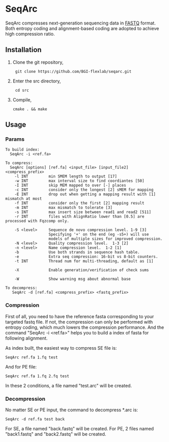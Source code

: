 # SeqArc
SeqArc compresses next-generation sequencing data in [FASTQ](http://en.wikipedia.org/wiki/Fastq) format. Both entropy coding and alignment-based coding are adopted to achieve high compression ratio.

## Installation

1. Clone the git repository,

		git clone https://github.com/BGI-flexlab/seqarc.git

2. Enter the src directory,
		
		cd src
			
3.	Compile,

		cmake . && make	
				
## Usage

### Params


	To build index:
	  SeqArc -i <ref.fa>
	
	To compress:
	  SeqArc [options] [ref.fa] <input_file> [input_file2] <compress_prefix>
	    -l INT         min SMEM length to output [17]
	    -w INT         max interval size to find coordiantes [50]
	    -I INT         skip MEM mapped to over [-] places
	    -c INT         consider only the longest [2] sMEM for mapping
	    -E INT         drop out when getting a mapping result with [1] mismatch at most
	    -f INT         consider only the first [2] mapping result
	    -m INT         max mismatch to tolerate [3]
	    -s INT         max insert size between read1 and read2 [511]
	    -r INT         files with AlignRatio lower than [0.5] are processed with Fqzcomp only.
	
	    -S <level>     Sequence de novo compression level. 1-9 [3]
	                   Specifying '+' on the end (eg -s5+) will use
	                   models of multiple sizes for improved compression.
	    -N <level>     Quality compression level.  1-3 [2]
	    -n <level>     Name compression level.  1-2 [1]
	    -b             Use both strands in sequence hash table.
	    -e             Extra seq compression: 16-bit vs 8-bit counters.
	    -t INT         Thread num for multi-threading, default as [1]
	
	    -X             Enable generation/verification of check sums
	
	    -W             Show warning msg about abnormal base
	
	To decompress:
	   SeqArc -d [ref.fa] <compress_prefix> <fastq_prefix>


### Compression
First of all, you need to have the reference fasta corresponding to your targeted fastq file. If not, the compression can only be performed with entropy coding, which much lowers the compression performance. And the command "SeqArc -i \<ref.fa>" helps you to build a index of fasta for following alignment.

As index built, the easiest way to compress SE file is:

	SeqArc ref.fa 1.fq test
		
And for PE file:
	
	SeqArc ref.fa 1.fq 2.fq test

In these 2 conditions, a file named "test.arc" will be created.

### Decompression
No matter SE or PE input, the command to decompress *.arc is:

	SeqArc -d ref.fa test back

For SE, a file named "back.fastq"	 will be created.
For PE, 2 files named "back1.fastq" and "back2.fastq" will be created.



